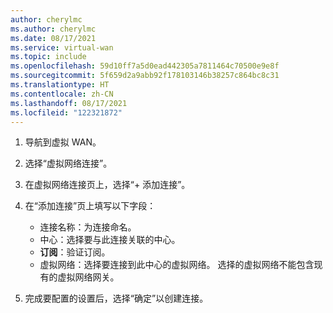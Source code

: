 ```yaml
---
author: cherylmc
ms.author: cherylmc
ms.date: 08/17/2021
ms.service: virtual-wan
ms.topic: include
ms.openlocfilehash: 59d10ff7a5d0ead442305a7811464c70500e9e8f
ms.sourcegitcommit: 5f659d2a9abb92f178103146b38257c864bc8c31
ms.translationtype: HT
ms.contentlocale: zh-CN
ms.lasthandoff: 08/17/2021
ms.locfileid: "122321872"
---
```

1. 导航到虚拟 WAN。

1. 选择“虚拟网络连接”。

1. 在虚拟网络连接页上，选择“+ 添加连接”。

1. 在“添加连接”页上填写以下字段：

    * 连接名称：为连接命名。
    * 中心：选择要与此连接关联的中心。
    * **订阅**：验证订阅。
    * 虚拟网络：选择要连接到此中心的虚拟网络。 选择的虚拟网络不能包含现有的虚拟网络网关。

1. 完成要配置的设置后，选择“确定”以创建连接。